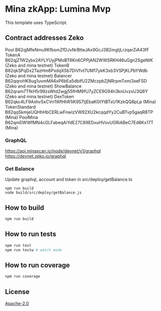 # Mina zkApp: Lumina Mvp

This template uses TypeScript.

## Contract addresses Zeko
Pool B62qjMfeNmu9KfbsmZfDJvNrBtteJAx9GcJ3B2mgtjLrzqarZiA43fF
TokenA B62qjZ1W2ybx2AYLYUyjPMoBT6Kn6CPPjAN2WWSRKH46uGgn2SgeNtK  (Zeko and mina testnet)
TokenB B62qkSPqDx2TazHm6PxdqXSb7DiVfvt7UM17ykK3xb3VSPjKLPbYWdb (Zeko and mina testnet)
Balancer B62qqroHK8ug1uvmMA6xP6bEa5dbifU2ZMczpbZjNRrpmTxmi3xeFSD (Zeko and mina testnet)
ShowBalance B62qram7TfkH5r99zsWtd2wgj55fHM9fU7yZCE9G94h3knUvzxU3Q6Y (Zeko and mina testnet)
DexToken B62qkc4LF9Axhv5xCVn1WfHhR1iK9S7tjEbaKGtYtBTxU1KzkQQ8pLp (Mina)
TokenStandard B62qqSkmjeUQHhHbCERLwFnwizVW92XU2kcqqdYy2CuBTvp5gaqR8TP (Mina)
PoolMina B62qmDWWfMN4cGLFabeqAiYdE27C89EDxuHVovUGRiABeC7Ed8Kx17T (Mina)

### GraphQL
https://api.minascan.io/node/devnet/v1/graphql
https://devnet.zeko.io/graphql

### Get Balance
Update graphql, account and token in src/deploy/getBalance.ts 

```
npm run build
node build/src/deploy/getBalance.js
```

## How to build

```sh
npm run build
```

## How to run tests

```sh
npm run test
npm run testw # watch mode
```

## How to run coverage

```sh
npm run coverage
```

## License

[Apache-2.0](LICENSE)
